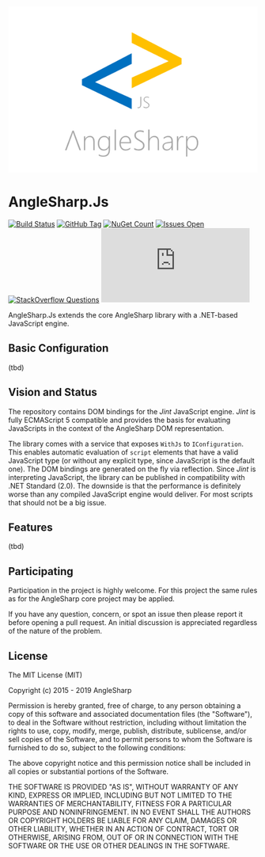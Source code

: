 ![logo](https://raw.githubusercontent.com/AngleSharp/AngleSharp.Js/master/header.png)

# AngleSharp.Js

[![Build Status](https://img.shields.io/appveyor/ci/FlorianRappl/AngleSharp-Scripting.svg?style=flat-square)](https://ci.appveyor.com/project/FlorianRappl/AngleSharp-Scripting)
[![GitHub Tag](https://img.shields.io/github/tag/AngleSharp/AngleSharp.Js.svg?style=flat-square)](https://github.com/AngleSharp/AngleSharp.Js/releases)
[![NuGet Count](https://img.shields.io/nuget/dt/AngleSharp.Js.svg?style=flat-square)](https://www.nuget.org/packages/AngleSharp.Js/)
[![Issues Open](https://img.shields.io/github/issues/AngleSharp/AngleSharp.Js.svg?style=flat-square)](https://github.com/AngleSharp/AngleSharp.Js/issues)
[![StackOverflow Questions](https://img.shields.io/stackexchange/stackoverflow/t/anglesharp.svg?style=flat-square)](https://stackoverflow.com/tags/anglesharp)
[![CLA Assistant](https://cla-assistant.io/readme/badge/AngleSharp/AngleSharp.Js?style=flat-square)](https://cla-assistant.io/AngleSharp/AngleSharp.Js)

AngleSharp.Js extends the core AngleSharp library with a .NET-based JavaScript engine.

## Basic Configuration

(tbd)

## Vision and Status

The repository contains DOM bindings for the *Jint* JavaScript engine. *Jint* is fully ECMAScript 5 compatible and provides the basis for evaluating JavaScripts in the context of the AngleSharp DOM representation.

The library comes with a service that exposes `WithJs` to `IConfiguration`. This enables automatic evaluation of `script` elements that have a valid JavaScript type (or without any explicit type, since JavaScript is the default one). The DOM bindings are generated on the fly via reflection. Since *Jint* is interpreting JavaScript, the library can be published in compatibility with .NET Standard (2.0). The downside is that the performance is definitely worse than any compiled JavaScript engine would deliver. For most scripts that should not be a big issue.

## Features

(tbd)

## Participating

Participation in the project is highly welcome. For this project the same rules as for the AngleSharp core project may be applied.

If you have any question, concern, or spot an issue then please report it before opening a pull request. An initial discussion is appreciated regardless of the nature of the problem.

## License

The MIT License (MIT)

Copyright (c) 2015 - 2019 AngleSharp

Permission is hereby granted, free of charge, to any person obtaining a copy of this software and associated documentation files (the "Software"), to deal in the Software without restriction, including without limitation the rights to use, copy, modify, merge, publish, distribute, sublicense, and/or sell copies of the Software, and to permit persons to whom the Software is furnished to do so, subject to the following conditions:

The above copyright notice and this permission notice shall be included in all copies or substantial portions of the Software.

THE SOFTWARE IS PROVIDED "AS IS", WITHOUT WARRANTY OF ANY KIND, EXPRESS OR IMPLIED, INCLUDING BUT NOT LIMITED TO THE WARRANTIES OF MERCHANTABILITY, FITNESS FOR A PARTICULAR PURPOSE AND NONINFRINGEMENT. IN NO EVENT SHALL THE AUTHORS OR COPYRIGHT HOLDERS BE LIABLE FOR ANY CLAIM, DAMAGES OR OTHER LIABILITY, WHETHER IN AN ACTION OF CONTRACT, TORT OR OTHERWISE, ARISING FROM, OUT OF OR IN CONNECTION WITH THE SOFTWARE OR THE USE OR OTHER DEALINGS IN THE SOFTWARE.

